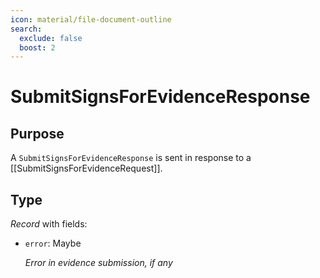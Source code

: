 ```yaml
---
icon: material/file-document-outline
search:
  exclude: false
  boost: 2
---
```


# SubmitSignsForEvidenceResponse

## Purpose

<!-- --8<-- [start:purpose] -->
A `SubmitSignsForEvidenceResponse` is sent in response to a [[SubmitSignsForEvidenceRequest]].
<!-- --8<-- [end:purpose] -->

## Type

<!-- --8<-- [start:type] -->
<div class="type" markdown>

*Record* with fields:

- `error`: Maybe<string>

  *Error in evidence submission, if any*
</div>
<!-- --8<-- [end:type] -->
